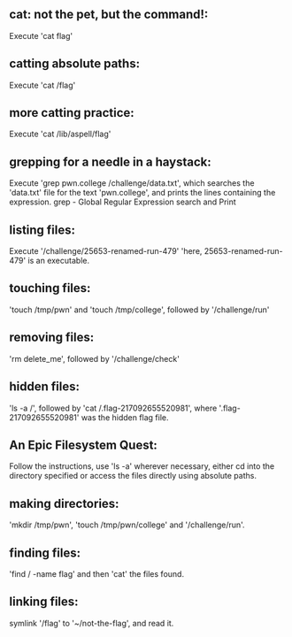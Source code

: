 ## cat: not the pet, but the command!:

Execute 'cat flag'



## catting absolute paths:

Execute 'cat /flag'



## more catting practice:

Execute 'cat /lib/aspell/flag'



## grepping for a needle in a haystack:

Execute 'grep pwn.college /challenge/data.txt', which searches the 'data.txt' file for the text 'pwn.college', and prints the lines containing the expression.
grep - Global Regular Expression search and Print



## listing files:

Execute '/challenge/25653-renamed-run-479' 'here, 25653-renamed-run-479' is an executable.



## touching files:

'touch /tmp/pwn' and 'touch /tmp/college', followed by '/challenge/run'



## removing files:

'rm delete_me', followed by '/challenge/check'



## hidden files:

'ls -a /', followed by 'cat /.flag-217092655520981', where '.flag-217092655520981' was the hidden flag file.



## An Epic Filesystem Quest:

Follow the instructions, use 'ls -a' wherever necessary, either cd into the directory specified or access the files directly using absolute paths.



## making directories:

'mkdir /tmp/pwn', 'touch /tmp/pwn/college' and '/challenge/run'.



## finding files:

'find / -name flag' and then 'cat' the files found.



## linking files:

symlink '/flag' to '~/not-the-flag', and read it.
